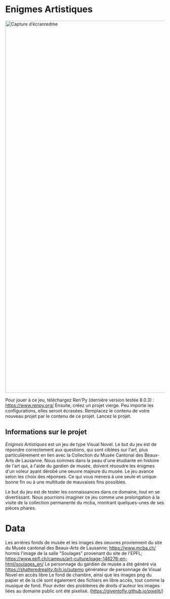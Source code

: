 # Enigmes Artistiques

<img width="1175" alt="Capture d’écranredme" src="https://user-images.githubusercontent.com/104926647/210113259-86ed3cf1-a581-413e-b9e3-c10d3c812ec6.png">

Pour jouer à ce jeu, téléchargez Ren'Py (dernière version testée 8.0.3) : https://www.renpy.org/
Ensuite, créez un projet vierge. Peu importe les configurations, elles seront écrasées.
Remplacez le contenu de votre nouveau projet par le contenu de ce projet.
Lancez le projet.

## Informations sur le projet 

<I>Enigmes Artistiques</I> est un jeu de type Visual Novel. Le but du jeu est de répondre correctement aux questions, qui sont ciblées sur l'art, plus particulièrement en lien avec la Collection du Musée Cantonal des Beaux-Arts de Lausanne. 
Nous sommes dans la peau d'une étudiante en histoire de l'art qui, à l'aide du gardien de musée, doivent résoudre les énigmes d'un voleur ayant dérobé une oeuvre majeure du musée. 
Le jeu avance selon les choix des réponses. Ce qui vous menera à une seule et unique bonne fin ou à une multitude de mauvaises fins possibles. 

Le but du jeu est de tester les connaissances dans ce domaine, tout en se divertissant. Nous pourrions imaginer ce jeu comme une prolongation à la visite de la collection permanente du mcba, montrant quelques-unes de ses pièces phares.

# Data
Les arrières fonds de musée et les images des oeuvres proviennent du site du Musée cantonal des Beaux-Arts de Lausanne; https://www.mcba.ch/
hormis l'image de la salle "Soulages" provenant du site de l'EPFL; https://www.epfl.ch/campus/art-culture/page-146276-en-html/soulages_en/
Le personnage du gardien de musée a été généré via https://shatteredreality.itch.io/sutemo générateur de personnage de Visual Novel en accès libre 
Le fond de chambre, ainsi que les images png du papier et de la clé sont également des fichiers en libre accès, tout comme la musique de fond. 
Pour éviter des problèmes de droits d'auteur les images liées au domaine public ont été pixelisé. (https://giventofly.github.io/pixelit/) 

